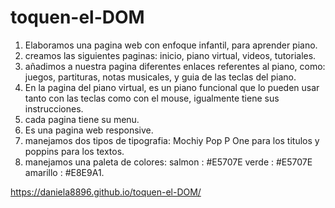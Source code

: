 # toquen-el-DOM

1) Elaboramos una pagina web con enfoque infantil, para aprender piano.
2) creamos las siguientes paginas:
inicio, piano virtual, videos, tutoriales.
3) añadimos a nuestra pagina diferentes enlaces referentes al piano, como: juegos, partituras, notas musicales, y guia de las teclas del piano.
4) En la pagina del piano virtual, es un piano funcional que lo pueden usar tanto con las teclas como con el mouse, igualmente tiene sus instrucciones.
5) cada pagina tiene su menu. 
6) Es una pagina web responsive.
7) manejamos dos tipos de tipografia:
Mochiy Pop P One para los titulos y poppins para los textos.
8) manejamos una paleta de colores:
salmon : #E5707E
verde : #E5707E
amarillo : #E8E9A1.


https://daniela8896.github.io/toquen-el-DOM/

